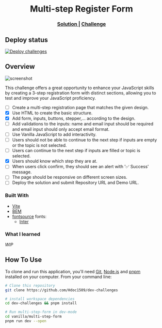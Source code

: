 <h1 align="center">Multi-step Register Form</h1>

<div align="center">
  <h3>
    <a href="https://hdoc1509.github.io/dev-challenges/multi-step-form/">
      Solution
    </a>
    <span> | </span>
    <a href="https://devchallenges.io/challenge/multi-step-register-form">
      Challenge
    </a>
  </h3>
</div>

## Deploy status

[![Deploy challenges][deploy]](https://github.com/Hdoc1509/dev-challenges/actions/workflows/deploy.yml)

## Overview

<!-- TODO: Update screenshot once project has completed -->

![screenshot](https://user-images.githubusercontent.com/16707738/92399059-5716eb00-f132-11ea-8b14-bcacdc8ec97b.png)

This challenge offers a great opportunity to enhance your JavaScript skills by
creating a 3-step registration form with distinct sections, allowing you to test
and improve your JavaScript proficiency.

- [ ] Create a multi-step registration page that matches the given design.
- [x] Use HTML to create the basic structure.
- [x] Add form, inputs, buttons, stepper,... according to the design.
- [ ] Add validations to the inputs: name and email input should be required and
      email input should only accept email format.
- [ ] Use Vanilla JavaScript to add interactivity.
- [ ] Users should not be able to continue to the next step if inputs are empty
      or the topic is not selected.
- [ ] Users can continue to the next step if inputs are filled or topic is
      selected.
- [x] Users should know which step they are at.
- [ ] When users click confirm, they should see an alert with '✅ Success'
      message.
- [ ] The page should be responsive on different screen sizes.
- [ ] Deploy the solution and submit Repository URL and Demo URL.

### Built With

- [Vite](https://vitejs.dev/)
- [BEM](https://getbem.com/)
- [fontsource](https://fontsource.org/) fonts:
  - [Inter](https://fontsource.org/fonts/inter)

### What I learned

_WIP_

## How To Use

To clone and run this application, you'll need [Git](https://git-scm.com),
[Node.js](https://nodejs.org/en/download/) and
[pnpm](https://pnpm.io/installation) installed on your computer. From your
command line:

```bash
# Clone this repository
git clone https://github.com/Hdoc1509/dev-challenges

# install workspace dependencies
cd dev-challenges && pnpm install

# Run multi-step-form in dev-mode
cd vanilla/multi-step-form
pnpm run dev --open
```

[deploy]: https://github.com/Hdoc1509/dev-challenges/actions/workflows/deploy.yml/badge.svg
